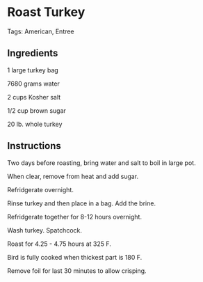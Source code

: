 # Roast Turkey

Tags: American, Entree



## Ingredients

1 large turkey bag

7680 grams water

2 cups Kosher salt

1/2 cup brown sugar

20 lb. whole turkey



## Instructions

Two days before roasting, bring water and salt to boil in large pot.

When clear, remove from heat and add sugar.

Refridgerate overnight.

Rinse turkey and then place in a bag. Add the brine.

Refridgerate together for 8-12 hours overnight.

Wash turkey. Spatchcock.

Roast for 4.25 - 4.75 hours at 325 F.

Bird is fully cooked when thickest part is 180 F.

Remove foil for last 30 minutes to allow crisping.
